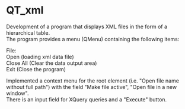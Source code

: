 # QT_xml
 Development of a program that displays XML files in the form of a hierarchical table.  
The program provides a menu (QMenu) containing the following items:  

File:  
Open (loading xml data file)  
Close All (Clear the data output area)  
Exit (Close the program)  

Implemented a context menu for the root element (i.e. "Open file name without full path") with the field "Make file active", "Open file in a new window".  
There is an input field for XQuery queries and a "Execute" button.  
